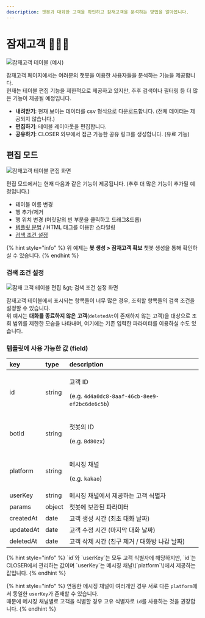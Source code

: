 ```yaml
---
description: 챗봇과 대화한 고객을 확인하고 잠재고객을 분석하는 방법을 알아봅니다.
---
```


# 잠재고객 👩🏻‍🔬



![&#xC7A0;&#xC7AC;&#xACE0;&#xAC1D; &#xD14C;&#xC774;&#xBE14; \(&#xC608;&#xC2DC;\)](../.gitbook/assets/audience-example.jpg)

잠재고객 페이지에서는 여러분의 챗봇을 이용한 사용자들을 분석하는 기능을 제공합니다.  
현재는 테이블 편집 기능을 제한적으로 제공하고 있지만, 추후 검색이나 필터링 등 더 많은 기능이 제공될 예정입니다. 

* **내려받기**: 현재 보이는 데이터를 csv 형식으로 다운로드합니다. \(전체 데이터는 제공되지 않습니다.\)
* **편집하기**: 테이블 레이아웃을 편집합니다.
* **공유하기**: CLOSER 외부에서 접근 가능한 공유 링크를 생성합니다. \(유료 기능\)

## 편집 모드

![&#xC7A0;&#xC7AC;&#xACE0;&#xAC1D; &#xD14C;&#xC774;&#xBE14; &#xD3B8;&#xC9D1; &#xD654;&#xBA74; ](../.gitbook/assets/audience-editing.png)

편집 모드에서는 현재 다음과 같은 기능이 제공됩니다. \(추후 더 많은 기능이 추가될 예정입니다.\) 

* 테이블 이름 변경
* 행 추가/제거 
* 행 위치 변경 \(머릿말의 빈 부분을 클릭하고 드래그&드롭\)
* [템플릿 문법](chatbot/advanced/template-syntax.md) / HTML 태그를 이용한 스타일링
* [검색 조건 설정](audience.md#search)

{% hint style="info" %}
위 예제는 **봇 생성 &gt; 잠재고객 확보** 챗봇 생성을 통해 확인하실 수 있습니다.
{% endhint %}

### 검색 조건 설정

![&#xC7A0;&#xC7AC; &#xACE0;&#xAC1D; &#xD14C;&#xC774;&#xBE14; &#xD3B8;&#xC9D1; &amp;gt; &#xAC80;&#xC0C9; &#xC870;&#xAC74; &#xC124;&#xC815; &#xD654;&#xBA74;](../.gitbook/assets/audience_search_filter.png)

잠재고객 테이블에서 표시되는 항목들이 너무 많은 경우, 조회할 항목들의 검색 조건을 설정할 수 있습니다.  
위 예시는 **대화를 종료하지 않은** **고객**\(`deletedAt`이 존재하지 않는 고객\)을 대상으로 조회 범위를 제한한 모습을 나타내며, 여기에는 기존 입력한 파라미터를 이용하실 수도 있습니다.

### 템플릿에 사용 가능한 값 \(field\)

<table>
  <thead>
    <tr>
      <th style="text-align:left">key</th>
      <th style="text-align:left">type</th>
      <th style="text-align:left">description</th>
    </tr>
  </thead>
  <tbody>
    <tr>
      <td style="text-align:left">id</td>
      <td style="text-align:left">string</td>
      <td style="text-align:left">
        <p>&#xACE0;&#xAC1D; ID</p>
        <p>(e.g. <code>4d4a0dc8-8aaf-46cb-8ee9-ef2bc6de6c5b</code>)</p>
      </td>
    </tr>
    <tr>
      <td style="text-align:left">botId</td>
      <td style="text-align:left">string</td>
      <td style="text-align:left">
        <p>&#xCC57;&#xBD07;&#xC758; ID</p>
        <p>(e.g. <code>Bd80zx</code>)</p>
      </td>
    </tr>
    <tr>
      <td style="text-align:left">platform</td>
      <td style="text-align:left">string</td>
      <td style="text-align:left">
        <p>&#xBA54;&#xC2DC;&#xC9D5; &#xCC44;&#xB110;</p>
        <p>(e.g. <code>kakao</code>)</p>
      </td>
    </tr>
    <tr>
      <td style="text-align:left">userKey</td>
      <td style="text-align:left">string</td>
      <td style="text-align:left">&#xBA54;&#xC2DC;&#xC9D5; &#xCC44;&#xB110;&#xC5D0;&#xC11C; &#xC81C;&#xACF5;&#xD558;&#xB294;
        &#xACE0;&#xAC1D; &#xC2DD;&#xBCC4;&#xC790;</td>
    </tr>
    <tr>
      <td style="text-align:left">params</td>
      <td style="text-align:left">object</td>
      <td style="text-align:left">&#xCC57;&#xBD07;&#xC5D0; &#xBCF4;&#xAD00;&#xB41C; &#xD30C;&#xB77C;&#xBBF8;&#xD130;</td>
    </tr>
    <tr>
      <td style="text-align:left">createdAt</td>
      <td style="text-align:left">date</td>
      <td style="text-align:left">&#xACE0;&#xAC1D; &#xC0DD;&#xC131; &#xC2DC;&#xAC04; (&#xCD5C;&#xCD08; &#xB300;&#xD654;
        &#xB0A0;&#xC9DC;)</td>
    </tr>
    <tr>
      <td style="text-align:left">updatedAt</td>
      <td style="text-align:left">date</td>
      <td style="text-align:left">&#xACE0;&#xAC1D; &#xC218;&#xC815; &#xC2DC;&#xAC04; (&#xB9C8;&#xC9C0;&#xB9C9;
        &#xB300;&#xD654; &#xB0A0;&#xC9DC;)</td>
    </tr>
    <tr>
      <td style="text-align:left">deletedAt</td>
      <td style="text-align:left">date</td>
      <td style="text-align:left">&#xACE0;&#xAC1D; &#xC0AD;&#xC81C; &#xC2DC;&#xAC04; (&#xCE5C;&#xAD6C; &#xC81C;&#xAC70;
        / &#xB300;&#xD654;&#xBC29; &#xB098;&#xAC10; &#xB0A0;&#xC9DC;)</td>
    </tr>
  </tbody>
</table>{% hint style="info" %}
`id`와 `userKey`는 모두 고객 식별자에 해당하지만, `id`는 CLOSER에서 관리하는 값이며 `userKey`는 메시징 채널\(`platform`\)에서 제공하는 값입니다.
{% endhint %}

{% hint style="info" %}
연동한 메시징 채널이 여러개인 경우 서로 다른 `platform`에서 동일한 `userKey`가 존재할 수 있습니다.  
때문에 메시징 채널별로 고객을 식별할 경우 고유 식별자로 `id`를 사용하는 것을 권장합니다.
{% endhint %}





